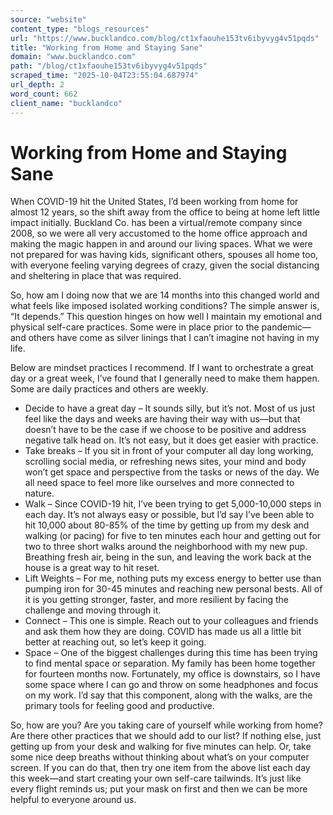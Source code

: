 ```yaml
---
source: "website"
content_type: "blogs_resources"
url: "https://www.bucklandco.com/blog/ct1xfaouhe153tv6ibyvyg4v51pqds"
title: "Working from Home and Staying Sane"
domain: "www.bucklandco.com"
path: "/blog/ct1xfaouhe153tv6ibyvyg4v51pqds"
scraped_time: "2025-10-04T23:55:04.687974"
url_depth: 2
word_count: 662
client_name: "bucklandco"
---
```


# Working from Home and Staying Sane

When COVID-19 hit the United States, I’d been working from home for almost 12 years, so the shift away from the office to being at home left little impact initially. Buckland Co. has been a virtual/remote company since 2008, so we were all very accustomed to the home office approach and making the magic happen in and around our living spaces. What we were not prepared for was having kids, significant others, spouses all home too, with everyone feeling varying degrees of crazy, given the social distancing and sheltering in place that was required.

So, how am I doing now that we are 14 months into this changed world and what feels like imposed isolated working conditions? The simple answer is, “It depends.” This question hinges on how well I maintain my emotional and physical self-care practices. Some were in place prior to the pandemic—and others have come as silver linings that I can’t imagine not having in my life.

Below are mindset practices I recommend. If I want to orchestrate a great day or a great week, I’ve found that I generally need to make them happen. Some are daily practices and others are weekly.

*   Decide to have a great day – It sounds silly, but it’s not. Most of us just feel like the days and weeks are having their way with us—but that doesn’t have to be the case if we choose to be positive and address negative talk head on. It’s not easy, but it does get easier with practice.
*   Take breaks – If you sit in front of your computer all day long working, scrolling social media, or refreshing news sites, your mind and body won’t get space and perspective from the tasks or news of the day. We all need space to feel more like ourselves and more connected to nature.
*   Walk – Since COVID-19 hit, I’ve been trying to get 5,000-10,000 steps in each day. It’s not always easy or possible, but I’d say I’ve been able to hit 10,000 about 80-85% of the time by getting up from my desk and walking (or pacing) for five to ten minutes each hour and getting out for two to three short walks around the neighborhood with my new pup. Breathing fresh air, being in the sun, and leaving the work back at the house is a great way to hit reset.
*   Lift Weights – For me, nothing puts my excess energy to better use than pumping iron for 30-45 minutes and reaching new personal bests. All of it is you getting stronger, faster, and more resilient by facing the challenge and moving through it.
*   Connect – This one is simple. Reach out to your colleagues and friends and ask them how they are doing. COVID has made us all a little bit better at reaching out, so let’s keep it going.
*   Space – One of the biggest challenges during this time has been trying to find mental space or separation. My family has been home together for fourteen months now. Fortunately, my office is downstairs, so I have some space where I can go and throw on some headphones and focus on my work. I’d say that this component, along with the walks, are the primary tools for feeling good and productive.

So, how are you? Are you taking care of yourself while working from home? Are there other practices that we should add to our list? If nothing else, just getting up from your desk and walking for five minutes can help. Or, take some nice deep breaths without thinking about what’s on your computer screen. If you can do that, then try one item from the above list each day this week—and start creating your own self-care tailwinds. It’s just like every flight reminds us; put your mask on first and then we can be more helpful to everyone around us.